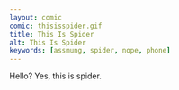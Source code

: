 ```yaml
---
layout: comic
comic: thisisspider.gif
title: This Is Spider
alt: This Is Spider
keywords: [assmung, spider, nope, phone]
---
```


Hello? Yes, this is spider.